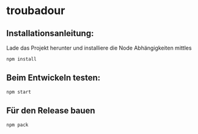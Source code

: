# troubadour

## Installationsanleitung:
Lade das Projekt herunter und installiere die Node Abhängigkeiten mittles 

    npm install

## Beim Entwickeln testen:
    npm start

## Für den Release bauen
    npm pack